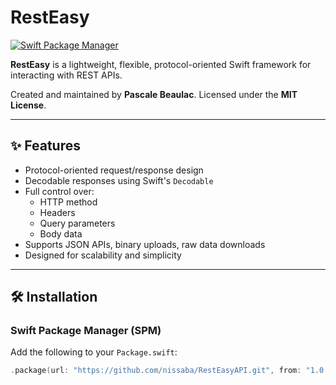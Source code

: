 # RestEasy

[![Swift Package Manager](https://img.shields.io/badge/SwiftPM-compatible-brightgreen.svg)](https://swift.org/package-manager/)


**RestEasy** is a lightweight, flexible, protocol-oriented Swift framework for interacting with REST APIs.

Created and maintained by **Pascale Beaulac**.
Licensed under the **MIT License**.

---

## ✨ Features

- Protocol-oriented request/response design
- Decodable responses using Swift's `Decodable`
- Full control over:
  - HTTP method
  - Headers
  - Query parameters
  - Body data
- Supports JSON APIs, binary uploads, raw data downloads
- Designed for scalability and simplicity

---

## 🛠 Installation

### Swift Package Manager (SPM)

Add the following to your `Package.swift`:

```swift
.package(url: "https://github.com/nissaba/RestEasyAPI.git", from: "1.0.0"),


